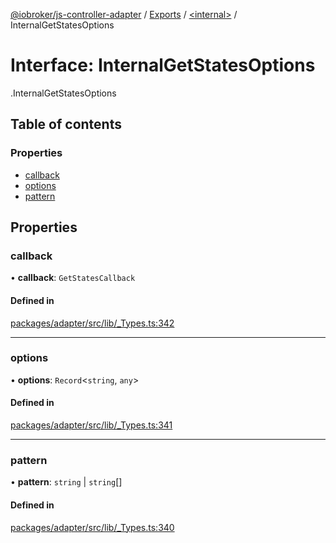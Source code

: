 [@iobroker/js-controller-adapter](../README.md) / [Exports](../modules.md) / [<internal\>](../modules/internal_.md) / InternalGetStatesOptions

# Interface: InternalGetStatesOptions

[<internal>](../modules/internal_.md).InternalGetStatesOptions

## Table of contents

### Properties

- [callback](internal_.InternalGetStatesOptions.md#callback)
- [options](internal_.InternalGetStatesOptions.md#options)
- [pattern](internal_.InternalGetStatesOptions.md#pattern)

## Properties

### callback

• **callback**: `GetStatesCallback`

#### Defined in

[packages/adapter/src/lib/_Types.ts:342](https://github.com/ioBroker/ioBroker.js-controller/blob/c4a73b71/packages/adapter/src/lib/_Types.ts#L342)

___

### options

• **options**: `Record`<`string`, `any`\>

#### Defined in

[packages/adapter/src/lib/_Types.ts:341](https://github.com/ioBroker/ioBroker.js-controller/blob/c4a73b71/packages/adapter/src/lib/_Types.ts#L341)

___

### pattern

• **pattern**: `string` \| `string`[]

#### Defined in

[packages/adapter/src/lib/_Types.ts:340](https://github.com/ioBroker/ioBroker.js-controller/blob/c4a73b71/packages/adapter/src/lib/_Types.ts#L340)
